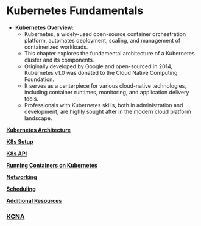 # Kubernetes Fundamentals

- **Kubernetes Overview:**
    - Kubernetes, a widely-used open-source container orchestration platform, automates deployment, scaling, and management of containerized workloads.
    - This chapter explores the fundamental architecture of a Kubernetes cluster and its components.
    - Originally developed by Google and open-sourced in 2014, Kubernetes v1.0 was donated to the Cloud Native Computing Foundation.
    - It serves as a centerpiece for various cloud-native technologies, including container runtimes, monitoring, and application delivery tools.
    - Professionals with Kubernetes skills, both in administration and development, are highly sought after in the modern cloud platform landscape.

[**Kubernetes Architecture**](https://kevinsulatra.github.io/k8snotes/kcna_notes/k8s_fundamentals/k8s_arch.html)

[**K8s Setup**](https://kevinsulatra.github.io/k8snotes/kcna_notes/k8s_fundamentals/k8s_setup.html)

[**K8s API**](https://kevinsulatra.github.io/k8snotes/kcna_notes/k8s_fundamentals/k8s_api.html)

[**Running Containers on Kubernetes**](https://kevinsulatra.github.io/k8snotes/kcna_notes/k8s_fundamentals/containers_on_k8s.html)

[**Networking**](https://kevinsulatra.github.io/k8snotes/kcna_notes/k8s_fundamentals/k8s_networking.html)

[**Scheduling**](https://kevinsulatra.github.io/k8snotes/kcna_notes/k8s_fundamentals/k8s_scheduling.html)

[**Additional Resources**](https://kevinsulatra.github.io/k8snotes/kcna_notes/k8s_fundamentals/additional_resources.html)

### [**KCNA**](https://kevinsulatra.github.io/k8snotes/kcna_notes/kcna.html)
